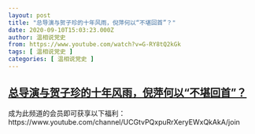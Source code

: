 ```yaml
---
layout: post
title: "总导演与贺子珍的十年风雨，倪萍何以“不堪回首”？"
date: 2020-09-10T15:03:23.000Z
author: 温相说党史
from: https://www.youtube.com/watch?v=G-RY8tQ2kGk
tags: [ 温相说党史 ]
categories: [ 温相说党史 ]
---
```

<!--1599750203000-->
[总导演与贺子珍的十年风雨，倪萍何以“不堪回首”？](https://www.youtube.com/watch?v=G-RY8tQ2kGk)
------

<div>
成为此频道的会员即可获享以下福利：https://www.youtube.com/channel/UCGtvPQxpuRrXeryEWxQkAkA/join
</div>
